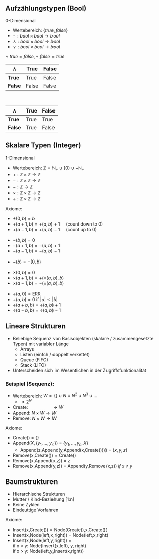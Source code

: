 
## Aufzählungstypen (Bool)
0-Dimensional

- Wertebereich: $\{true, false\}$
- $\neg : bool \times bool \rightarrow bool$
- $\land : bool \times bool \rightarrow bool$
- $\lor : bool \times bool \rightarrow bool$

$\neg \: true = false, \neg \: false = true$

| $\land$ | True | False |
| ------- | ---- | ----- |
| **True**    | True | False |
| **False**   | False| False |
<br>

| $\land$ | True | False |
| ------- | ---- | ----- |
| **True**    | True | True  |
| **False**   | True| False  |

## Skalare Typen (Integer)
1-Dimensional

- Wertebereich: $\mathbb{Z} = \mathbb{N}_{+} \cup \{0\} \cup -\mathbb{N}_{+}$
- $+ : \mathbb{Z} \times \mathbb{Z} \rightarrow \mathbb{Z}$
- $- : \mathbb{Z} \times \mathbb{Z} \rightarrow \mathbb{Z}$
- $- : \mathbb{Z} \rightarrow \mathbb{Z}$
- $\times : \mathbb{Z} \times \mathbb{Z} \rightarrow \mathbb{Z}$
- $\div : \mathbb{Z} \times \mathbb{Z} \rightarrow \mathbb{Z}$

Axiome:
- $+(0,b) = b$
- $+(a+1,b) = +(a,b)+1 \:\:\:\:$     (count down to 0)
- $+(a-1,b) = +(a,b)-1 \:\:\:\:$     (count up to 0)
<br><br>
- $-(b,b) = 0$
- $-(a+1,b) = -(a,b)+1$
- $-(a-1,b) = -(a,b)-1$
<br><br>
- $-(b) = -(0,b)$
<br><br>
- $\times(0,b) = 0$
- $\times(a+1,b) = +(\times(a,b),b)$
- $\times(a-1,b) = -(\times(a,b),b)$
<br><br>
- $\div(a,0) = \text{ERR}$
- $\div(a,b) = 0$ if $|a| < |b|$
- $\div(a+b,b) = \div(a,b)+1$
- $\div(a-b,b) = \div(a,b)-1$

## Lineare Strukturen
- Beliebige Sequenz von Basisobjekten (skalare / zusammengesetzte Typen) mit variabler Länge
  - Arrays
  - Listen (einfch / doppelt verkettet)
  - Queue (FIFO)
  - Stack (LIFO)
- Unterscheiden sich im Wesentlichen in der Zugriffsfunktionalität

### Beispiel (Sequenz):
- Wertebereich: $W = \{\} \cup N \cup N^2 \cup N^3 \cup \ldots$
  - $\neq 2^N$
- Create: $\:\:\:\:\:\:\:\:\:\:\:\:\:\:\:\:\:\: \rightarrow W$
- Append: $N \times W \rightarrow W$
- Remove: $N \times W \rightarrow W$

Axiome:
- Create() = $\{\}$
- Append($X,\{y_1, \ldots, y_n\}$) = $\{y_1,\ldots,y_n,X\}$
  - Append(z,Append(y,Append(x,Create()))) = $\{x,y,z\}$
- Remove(x,Create()) = Create()
- Remove(x,Append(x,z)) = z
- Remove(x,Append(y,z)) = Append(y,Remove(x,z)) *if x $\neq$ y*

## Baumstrukturen
- Hierarchische Strukturen
- Mutter / Kind-Beziehung [1:n]
- Keine Zyklen
- Eindeuttige Vorfahren

Axiome:
- Insert(x,Create()) = Node(Create(),x,Create())
- Insert(x,Node(left,x,right)) = Node(left,x,right)
- Insert(x,Node(left,y,right)) = <br>
    if x < y: Node(Insert(x,left), y, right) <br>
    if x > y: Node(left,y,Insert(x,right))
